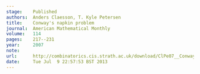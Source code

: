 ```yaml
---
stage:    Published
authors:  Anders Claesson, T. Kyle Petersen
title:    Conway's napkin problem
journal:  American Mathematical Monthly
volume:   114
pages:    217--231
year:     2007
note:     
url:      http://combinatorics.cis.strath.ac.uk/download/ClPe07__Conways_napkin.pdf
date:     Tue Jul  9 22:57:53 BST 2013
---
```

